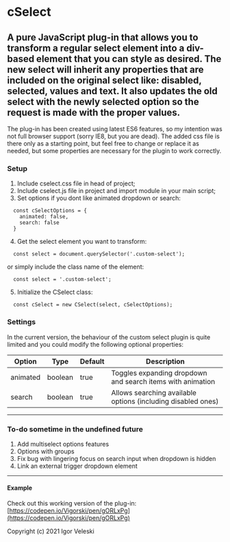 # cSelect
A pure JavaScript plug-in that allows you to transform a regular select element into a div-based element that you can style as desired.
The new select will inherit any properties that are included on the original select like: disabled, selected, values and text.
It also updates the old select with the newly selected option so the request is made with the proper values.
-------
The plug-in has been created using latest ES6 features, so my intention was not full browser support (sorry IE8, but you are dead).
The added css file is there only as a starting point, but feel free to change or replace it as needed, but some properties are necessary for the plugin to work correctly.

### Setup
1. Include cselect.css file in head of project;
2. Include cselect.js file in project and import module in your main script;
3. Set options if you dont like animated dropdown or search:
```
  const cSelectOptions = {
    animated: false,
    search: false
  }
```
4. Get the select element you want to transform:
```
  const select = document.querySelector('.custom-select');
```
  or simply include the class name of the element:
```
  const select = '.custom-select';
```

5. Initialize the CSelect class:
```
  const cSelect = new CSelect(select, cSelectOptions);
```

### Settings
In the current version, the behaviour of the custom select plugin is quite limited and you could modify the following optional properties:

Option | Type | Default | Description
------ | ---- | ------- | -----------
animated | boolean | true | Toggles expanding dropdown and search items with animation
search | boolean | true | Allows searching available options (including disabled ones)
------

### To-do sometime in the undefined future
1. Add multiselect options features
2. Options with groups
3. Fix bug with lingering focus on search input when dropdown is hidden
4. Link an external trigger dropdown element

------
#### Example
Check out this working version of the plug-in:
[https://codepen.io/Vigorski/pen/gORLxPg](https://codepen.io/Vigorski/pen/gORLxPg)

Copyright (c) 2021 Igor Veleski
